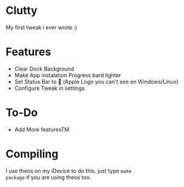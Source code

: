 # Clutty
My first tweak i ever wrote :)

# Features
- Clear Dock Background
- Make App instalation Progress bard lighter
- Set Status Bar to  (Apple Logo you can't see on Windows/Linux)
- Configure Tweak in settings

# To-Do
- Add More featuresTM

# Compiling
I use theos on my iDevice to do this. just type <code>make package</code> if you are using theos too.
